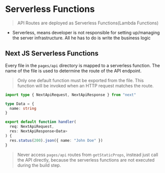# Serverless Functions

> API Routes are deployed as Serverless Functions(Lambda Functions)

- Serverless, means developer is not responsible for setting up/managing the server infrastructure. All he has to do is write the business logic

## Next JS Serverless Functions

Every file in the `pages/api` directory is mapped to a serverless function. The name of the file is used to determine the route of the API endpoint.

> Only one default function must be exported from the file. This function will be invoked when an HTTP request matches the route.

```ts
import type { NextApiRequest, NextApiResponse } from "next"

type Data = {
  name: string
}

export default function handler(
  req: NextApiRequest,
  res: NextApiResponse<Data>
) {
  res.status(200).json({ name: "John Doe" })
}
```

> Never access `pages/api` routes from `getStaticProps`, instead just call the API directly, because the serverless functions are not executed during the build step.
